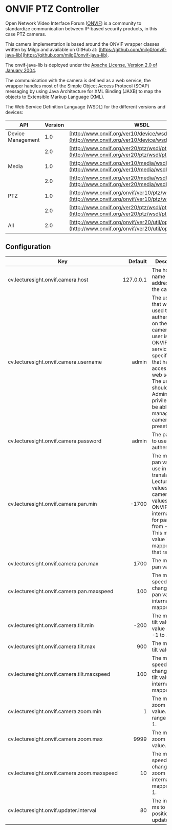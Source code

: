 # ONVIF PTZ Controller

Open Network Video Interface Forum ([ONVIF](http://www.onvif.org/)) is a community to standardize communication
between IP-based security products, in this case PTZ cameras.

This camera implementation is based around the ONVIF wrapper classes written by Milgo and available on GitHub
at: [https://github.com/milg0/onvif-java-lib](https://github.com/milg0/onvif-java-lib).

The onvif-java-lib is deployed under the [Apache License, Version 2.0 of January 2004](http://www.apache.org/licenses/).

The communication with the camera is defined as a web service, the wrapper
handles most of the Simple Object Access Protocol (SOAP) messaging by using
Java Architecture for XML Binding (JAXB) to map the objects to Extensible
Markup Language (XML).

The Web Service Definition Language (WSDL) for the different versions and devices:

| API | Version | WSDL |
| --- | --- | --- |
| Device Management | 1.0 | [http://www.onvif.org/ver10/device/wsdl/devicemgmt.wsdl](http://www.onvif.org/ver10/device/wsdl/devicemgmt.wsdl)
| | 2.0 | [http://www.onvif.org/ver20/ptz/wsdl/ptz.wsdl](http://www.onvif.org/ver20/ptz/wsdl/ptz.wsdl)
| Media | 1.0 | [http://www.onvif.org/ver10/media/wsdl/media.wsdl](http://www.onvif.org/ver10/media/wsdl/media.wsdl)
| | 2.0 | [http://www.onvif.org/ver20/media/wsdl/media.wsdl](http://www.onvif.org/ver20/media/wsdl/media.wsdl)
| PTZ | 1.0 | [http://www.onvif.org/onvif/ver10/ptz/wsdl/ptz.wsdl](http://www.onvif.org/onvif/ver10/ptz/wsdl/ptz.wsdl)
| | 2.0 | [http://www.onvif.org/ver20/ptz/wsdl/ptz.wsdl](http://www.onvif.org/ver20/ptz/wsdl/ptz.wsdl)
| All | 2.0 | [http://www.onvif.org/onvif/ver20/util/operationIndex.html](http://www.onvif.org/onvif/ver20/util/operationIndex.html)

## Configuration

| Key                                   | Default   | Description |
|---------------------------------------|----------:|-------------------------------------------|
| cv.lecturesight.onvif.camera.host | 127.0.0.1 | The host name / ip address for the camera.
| cv.lecturesight.onvif.camera.username | admin | The username that will be used to authenticate on the camera, the user is a ONVIF / web service specific user that has access to the web service. The user should have Administrator privileges to be able to manage camera presets.
| cv.lecturesight.onvif.camera.password | admin | The password to use for authentication.
| cv.lecturesight.onvif.camera.pan.min | -1700 | The minimum pan value to use in translating LectureSight values to camera values. ONVIF's internal values for pan range from -1 to 1. This minimum value is mapped to that range.
| cv.lecturesight.onvif.camera.pan.max | 1700 | The maximum pan value.
| cv.lecturesight.onvif.camera.pan.maxspeed | 100 | The maximum speed for changing the pan value, internally mapped to 1.
| cv.lecturesight.onvif.camera.tilt.min | -200 | The minimum tilt value. Tilt value range is -1 to 1.
| cv.lecturesight.onvif.camera.tilt.max | 900 | The maximum tilt value.
| cv.lecturesight.onvif.camera.tilt.maxspeed | 100 | The maximum speed for changing the tilt value, internally mapped to 1.
| cv.lecturesight.onvif.camera.zoom.min | 1 | The minimum zoom level value. Zoom range is 0 to 1.
| cv.lecturesight.onvif.camera.zoom.max | 9999 | The maximum zoom level value.
| cv.lecturesight.onvif.camera.zoom.maxspeed | 10 | The maximum speed for changing the zoom level, internally mapped -1 to 1.
| cv.lecturesight.onvif.updater.interval | 80 | The interval in ms to request position updates.
